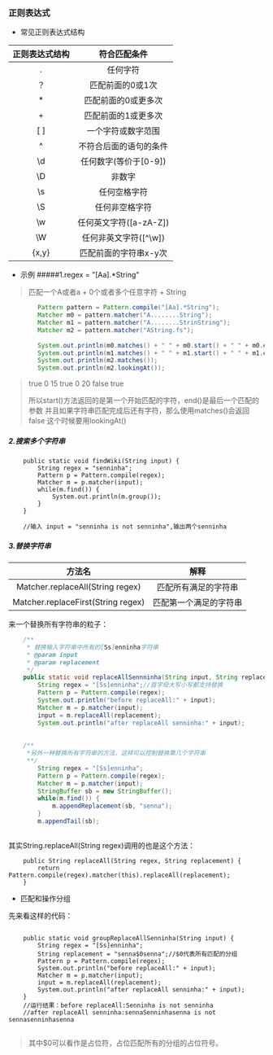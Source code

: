 ### 正则表达式



- 常见正则表达式结构

| 正则表达式结构 |      符合匹配条件      |
| :-----: | :--------------: |
|    .    |       任何字符       |
|    ？    |    匹配前面的0或1次     |
|    *    |    匹配前面的0或更多次    |
|    +    |    匹配前面的1或更多次    |
|   [ ]   |    一个字符或数字范围     |
|    ^    |   不符合后面的语句的条件    |
|   \d    |  任何数字(等价于[0-9])  |
|   \D    |       非数字        |
|   \s    |      任何空格字符      |
|   \S    |     任何非空格字符      |
|   \w    | 任何英文字符([a-zA-Z]) |
|   \W    |  任何非英文字符([^\w])  |
|  {x,y}  |   匹配前面的字符串x-y次   |

- 示例
#####1.regex = "[Aa].*String"
> 匹配一个A或者a + 0个或者多个任意字符 + String
```java
		Pattern pattern = Pattern.compile("[Aa].*String");
		Matcher m0 = pattern.matcher("A........String");
		Matcher m1 = pattern.matcher("A........StrinString");
		Matcher m2 = pattern.matcher("AString.fs");
		
		System.out.println(m0.matches() + " " + m0.start() + " " + m0.end());
		System.out.println(m1.matches() + " " + m1.start() + " " + m1.end());
		System.out.println(m2.matches());
		System.out.println(m2.lookingAt());
```
> true 0 15
> true 0 20
> false
> true
>
> 所以start()方法返回的是第一个开始匹配的字符，end()是最后一个匹配的参数
> 并且如果字符串匹配完成后还有字符，那么使用matches()会返回false
> 这个时候要用lookingAt()

##### 2.搜索多个字符串

```
	public static void findWiki(String input) {
		String regex = "senninha";
		Pattern p = Pattern.compile(regex);
		Matcher m = p.matcher(input);
		while(m.find()) {
			System.out.println(m.group());
		}
	}
	
	//输入 input = "senninha is not senninha",输出两个senninha
```



##### 3.替换字符串

|                方法名                 |     解释      |
| :--------------------------------: | :---------: |
|  Matcher.replaceAll(String regex)  | 匹配所有满足的字符串  |
| Matcher.replaceFirst(String regex) | 匹配第一个满足的字符串 |

来一个替换所有字符串的粒子：
```java
	/**
	 * 替换输入字符串中所有的[Ss]enninha字符串
	 * @param input
	 * @param replacement
	 */
	public static void replaceAllSennninha(String input, String replacement) {
		String regex = "[Ss]enninha";//首字母大写小写都支持替换
		Pattern p = Pattern.compile(regex);
		System.out.println("before replaceAll:" + input);
		Matcher m = p.matcher(input);
		input = m.replaceAll(replacement);
		System.out.println("after replaceAll senninha:" + input);
	
	
	/**
	 *另外一种替换所有字符串的方法，这样可以控制替换第几个字符串
	 **/
	 	String regex = "[Ss]enninha";
		Pattern p = Pattern.compile(regex);
		Matcher m = p.matcher(input);
		StringBuffer sb = new StringBuffer();
		while(m.find()) {
			m.appendReplacement(sb, "senna");
		}
		m.appendTail(sb);
	 	 
```

其实String.replaceAll(String regex)调用的也是这个方法：
```
    public String replaceAll(String regex, String replacement) {
        return Pattern.compile(regex).matcher(this).replaceAll(replacement);
    }
```


- 匹配和操作分组

先来看这样的代码：

```

	public static void groupReplaceAllSenninha(String input) {
		String regex = "[Ss]enninha";
		String replacement = "senna$0senna";//$0代表所有匹配的分组
		Pattern p = Pattern.compile(regex);
		System.out.println("before replaceAll:" + input);
		Matcher m = p.matcher(input);
		input = m.replaceAll(replacement);
		System.out.println("after replaceAll senninha:" + input);
	}
	//运行结果：before replaceAll:Senninha is not senninha
	//after replaceAll senninha:sennaSenninhasenna is not sennasenninhasenna
	
```



> 其中$0可以看作是占位符，占位匹配所有的分组的占位符号。

